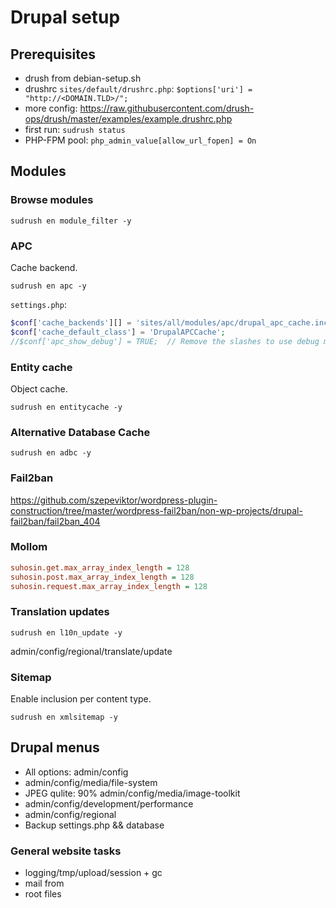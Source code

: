 # Drupal setup

## Prerequisites

- drush from debian-setup.sh
- drushrc `sites/default/drushrc.php`: `$options['uri'] = "http://<DOMAIN.TLD>/";`
- more config: https://raw.githubusercontent.com/drush-ops/drush/master/examples/example.drushrc.php
- first run: `sudrush status`
- PHP-FPM pool: `php_admin_value[allow_url_fopen] = On`

## Modules

### Browse modules

`sudrush en module_filter -y`

### APC

Cache backend.

`sudrush en apc -y`

`settings.php`:

```php
$conf['cache_backends'][] = 'sites/all/modules/apc/drupal_apc_cache.inc';
$conf['cache_default_class'] = 'DrupalAPCCache';
//$conf['apc_show_debug'] = TRUE;  // Remove the slashes to use debug mode.
```

### Entity cache

Object cache.

`sudrush en entitycache -y`

### Alternative Database Cache

`sudrush en adbc -y`

### Fail2ban

https://github.com/szepeviktor/wordpress-plugin-construction/tree/master/wordpress-fail2ban/non-wp-projects/drupal-fail2ban/fail2ban_404

### Mollom

```ini
suhosin.get.max_array_index_length = 128
suhosin.post.max_array_index_length = 128
suhosin.request.max_array_index_length = 128
```

### Translation updates

`sudrush en l10n_update -y`

admin/config/regional/translate/update

### Sitemap

Enable inclusion per content type.

`sudrush en xmlsitemap -y`

## Drupal menus

- All options: admin/config
- admin/config/media/file-system
- JPEG qulite: 90% admin/config/media/image-toolkit
- admin/config/development/performance
- admin/config/regional
- Backup settings.php && database

### General website tasks

- logging/tmp/upload/session + gc
- mail from
- root files
